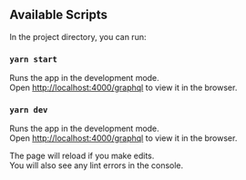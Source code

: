 ## Available Scripts

In the project directory, you can run:

### `yarn start`

Runs the app in the development mode.<br />
Open [http://localhost:4000/graphql](http://localhost:4000/graphql) to view it in the browser.

### `yarn dev`

Runs the app in the development mode.<br />
Open [http://localhost:4000/graphql](http://localhost:4000/graphql) to view it in the browser.

The page will reload if you make edits.<br />
You will also see any lint errors in the console.
